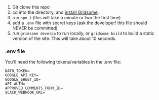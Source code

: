 1. Git clone this repo
2. cd into the directory, and [install Gridsome](https://gridsome.org/docs#how-to-install).
3. run `npm i` (this will take a minute or two the first time)
4. add a `.env` file with secret keys (ask the developer! this file should NEVER be committed)
5. run `gridsome develop` to run locally, or `gridsome build` to build a static version of the site. This will take about 10 seconds.


### .env file

You'll need the following tokens/variables in the .env file:

````
DATO_TOKEN=
GOOGLE_API_KEY=
GOOGLE_SHEET_ID=
API_AUTH=
APPROVED_COMMENTS_FORM_ID=
SLACK_WEBHOOK_URL=
````
